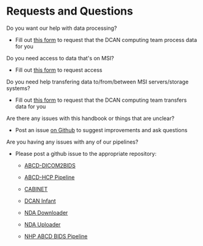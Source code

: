 # Requests and Questions

Do you want our help with data processing?

* Fill out [this form](https://docs.google.com/forms/d/e/1FAIpQLSefH4cc3PKu2mAjIVAbWarhxyuJQKOq9gudpMO8_hT338En2Q/viewform) to request that the DCAN computing team process data for you

Do you need access to data that's on MSI?

* Fill out [this form](https://docs.google.com/forms/d/e/1FAIpQLSdRCr8vl0wTWgMWgxjCPSLIgDRVuatU_D5nvZ5OR3NmY-MUPA/viewform) to request access

Do you need help transfering data to/from/between MSI servers/storage systems?

* Fill out [this form](https://docs.google.com/forms/d/e/1FAIpQLSd84tpEaXS4C9afAneGUGnW6dUtMhS1J9zunWgn5VFQjgRhYA/viewform) to request that the DCAN computing team transfers data for you

Are there any issues with this handbook or things that are unclear?

* Post an issue [on Github](https://github.com/DCAN-Labs/data-processing-handbook) to suggest improvements and ask questions

Are you having any issues with any of our pipelines? 

* Please post a github issue to the appropriate repository:

    * [ABCD-DICOM2BIDS](https://github.com/DCAN-Labs/abcd-dicom2bids/issues/new/choose)

    * [ABCD-HCP Pipeline](https://github.com/DCAN-Labs/abcd-hcp-pipeline/issues/new/choose)

    * [CABINET](https://github.com/DCAN-Labs/CABINET/issues/new/choose)

    * [DCAN Infant](https://github.com/DCAN-Labs/infant-abcd-bids-pipeline/issues/new)

    * [NDA Downloader](https://github.com/DCAN-Labs/nda-abcd-s3-downloader/issues/new/choose)

    * [NDA Uploader](https://github.com/DCAN-Labs/nda-bids-upload/issues/new/choose)

    * [NHP ABCD BIDS Pipeline](https://github.com/DCAN-Labs/nhp-abcd-bids-pipeline/issues/new)
